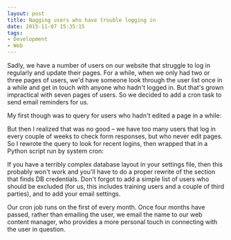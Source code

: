 ```yaml
---
layout: post 
title: Nagging users who have trouble logging in
date: 2015-11-07 15:35:15
tags:
- Development
- Web
---
```

Sadly, we have a number of users on our website that struggle to log in regularly and update their pages. For a while, when we only had two or three pages of users, we'd have someone look through the user list once in a while and get in touch with anyone who hadn't logged in. But that's grown impractical with seven pages of users. So we decided to add a cron task to send email reminders for us.

My first though was to query for users who hadn't edited a page in a while:
<script src="https://gist.github.com/krschmidt/03eebf92699b2f65d73b.js"></script>

But then I realized that was no good &ndash; we have too many users that log in every couple of weeks to check form responses, but who never edit pages. So I rewrote the query to look for recent logins, then wrapped that in a Python script run by system cron:
<script src="https://gist.github.com/krschmidt/f39c673d5be5f4cc372f.js"></script>

If you have a terribly complex database layout in your settings file, then this probably won't work and you'll have to do a proper rewrite of the section that finds DB credentials. Don't forgot to add a simple list of users who should be excluded (for us, this includes training users and a couple of third parties), and to add your email settings.

Our cron job runs on the first of every month. Once four months have passed, rather than emailing the user, we email the name to our web content manager, who provides a more personal touch in connecting with the user in question.
